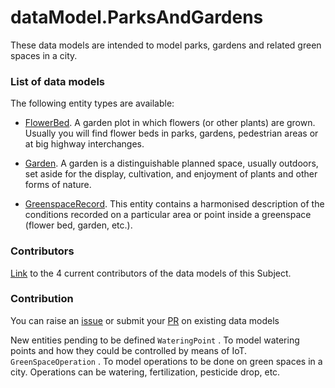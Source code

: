 # dataModel.ParksAndGardens
These data models are intended to model parks, gardens and related green spaces in a city.

### List of data models

The following entity types are available:
- [FlowerBed](https://github.com/smart-data-models/dataModel.ParksAndGardens/blob/master/FlowerBed/README.md). A garden plot in which flowers (or other plants) are grown. Usually you will find flower beds in parks, gardens, pedestrian areas or at big highway interchanges.

- [Garden](https://github.com/smart-data-models/dataModel.ParksAndGardens/blob/master/Garden/README.md). A garden is a distinguishable planned space, usually outdoors, set aside for the display, cultivation, and enjoyment of plants and other forms of nature.

- [GreenspaceRecord](https://github.com/smart-data-models/dataModel.ParksAndGardens/blob/master/GreenspaceRecord/README.md). This entity contains a harmonised description of the conditions recorded on a particular area or point inside a greenspace (flower bed, garden, etc.).



### Contributors
[Link](https://github.com/smart-data-models/dataModel.ParksAndGardens/blob/master/CONTRIBUTORS.yaml) to the 4 current contributors of the data models of this Subject.


### Contribution
You can raise an [issue](https://github.com/smart-data-models/dataModel.ParksAndGardens/issues) or submit your [PR](https://github.com/smart-data-models/dataModel.ParksAndGardens/pulls) on existing data models

New entities pending to be defined `WateringPoint` . To model watering points and how they could be controlled by means of IoT. `GreenSpaceOperation` . To model operations to be done on green spaces in a city. Operations can be watering, fertilization, pesticide drop, etc.
